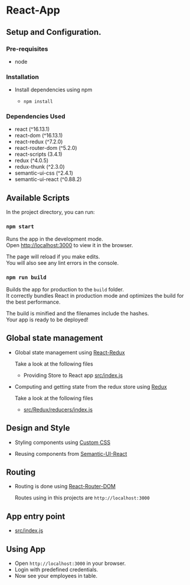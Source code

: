 # React-App

## Setup and Configuration. 

### Pre-requisites

* node

### Installation

* Install dependencies using npm

    - ```npm install```

### Dependencies Used

* react (^16.13.1)
* react-dom (^16.13.1)
* react-redux (^7.2.0)
* react-router-dom (^5.2.0)
* react-scripts (3.4.1)
* redux (^4.0.5)
* redux-thunk (^2.3.0)
* semantic-ui-css (^2.4.1)
* semantic-ui-react (^0.88.2)

## Available Scripts

In the project directory, you can run:

### `npm start`

Runs the app in the development mode.<br />
Open [http://localhost:3000](http://localhost:3000) to view it in the browser.

The page will reload if you make edits.<br />
You will also see any lint errors in the console.

### `npm run build`

Builds the app for production to the `build` folder.<br />
It correctly bundles React in production mode and optimizes the build for the best performance.

The build is minified and the filenames include the hashes.<br />
Your app is ready to be deployed!

## Global state management

- Global state management using [React-Redux](https://github.com/reduxjs/react-redux)

  Take a look at the following files

  - Providing Store to React app [src/index.js](src/index.js)

- Computing and getting state from the redux store using [Redux](https://github.com/reduxjs/redux)

  Take a look at the following files

  - [src/Redux/reducers/index.js](src/Redux/reducers/index.js)

## Design and Style

- Styling components using [Custom CSS](./src/Styles/index.css)

- Reusing components from [Semantic-UI-React](https://github.com/Semantic-Org/Semantic-UI-React)

## Routing

- Routing is done using [React-Router-DOM](https://github.com/ReactTraining/react-router)

    Routes using in this projects are `http://localhost:3000`

## App entry point

- [src/index.js](src/index.js)

## Using App

- Open `http://localhost:3000` in your browser.
- Login with predefined credentials.
- Now see your employees in table.